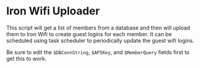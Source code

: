 # Iron Wifi Uploader

This script will get a list of members from a database and then will upload them to Iron Wifi to create guest logins for each member. It can be scheduled using task scheduler to periodically update the guest wifi logins.

Be sure to edit the `$DBConnString`, `$APIKey`, and `$MemberQuery` fields first to get this to work.